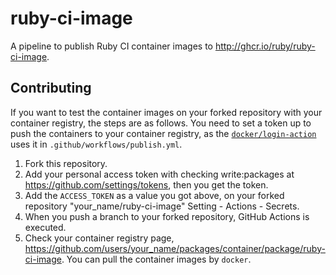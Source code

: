 # ruby-ci-image

A pipeline to publish Ruby CI container images to <http://ghcr.io/ruby/ruby-ci-image>.

## Contributing

If you want to test the container images on your forked repository with your container registry, the steps are as follows. You need to set a token up to push the containers to your container registry, as the [`docker/login-action`](https://github.com/docker/login-action#github-container-registry) uses it in `.github/workflows/publish.yml`.

1. Fork this repository.
2. Add your personal access token with checking write:packages at <https://github.com/settings/tokens>, then you get the token.
3. Add the `ACCESS_TOKEN` as a value you got above, on your forked repository "your_name/ruby-ci-image" Setting - Actions - Secrets.
4. When you push a branch to your forked repository, GitHub Actions is executed.
5. Check your container registry page, <https://github.com/users/your_name/packages/container/package/ruby-ci-image>. You can pull the container images by `docker`.
